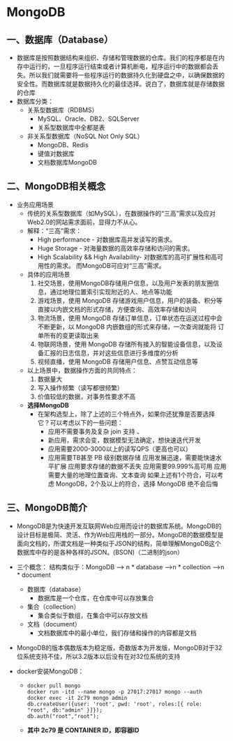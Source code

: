 # MongoDB

<!--more-->

## 一、数据库（Database）

- 数据库是按照数据结构来组织、存储和管理数据的仓库。我们的程序都是在内存中运行的，一旦程序运行结束或者计算机断电，程序运行中的数据都会丢失。所以我们就需要将一些程序运行的数据持久化到硬盘之中，以确保数据的安全性。而数据库就是数据持久化的最佳选择。说白了，数据库就是存储数据的仓库
- 数据库分类：
  - 关系型数据库（RDBMS）
    - MySQL、Oracle、DB2、SQLServer
    - 关系型数据库中全都是表
  - 非关系型数据库（NoSQL Not Only SQL）
    - MongoDB、Redis
    - 键值对数据库
    - 文档数据库MongoDB

## 二、MongoDB相关概念

- 业务应用场景
  - 传统的关系型数据库（如MySQL），在数据操作的“三高”需求以及应对Web2.0的网站需求面前，显得力不从心。 
  - 解释：“三高”需求： 
    -  High performance - 对数据库高并发读写的需求。
    -  Huge Storage - 对海量数据的高效率存储和访问的需求。 
    - High Scalability && High Availability- 对数据库的高可扩展性和高可用性的需求。 而MongoDB可应对“三高”需求。
  - 具体的应用场景
    1. 社交场景，使用MongoDB存储用户信息，以及用户发表的朋友圈信息，通过地理位置索引实现附近的人、地点等功能
    2. 游戏场景，使用 MongoDB 存储游戏用户信息，用户的装备、积分等直接以内嵌文档的形式存储，方便查询、高效率存储和访问
    3. 物流场景，使用 MongoDB 存储订单信息，订单状态在运送过程中会不断更新，以 MongoDB 内嵌数组的形式来存储，一次查询就能将 订单所有的变更读取出来
    4. 物联网场景，使用 MongoDB 存储所有接入的智能设备信息，以及设备汇报的日志信息，并对这些信息进行多维度的分析
    5. 视频直播，使用 MongoDB 存储用户信息、点赞互动信息等
  - 以上场景中，数据操作方面的共同特点：
    1. 数据量大
    2. 写入操作频繁（读写都很频繁）
    3. 价值较低的数据，对事务性要求不高
  - **选择MongoDB**
    - 在架构选型上，除了上述的三个特点外，如果你还犹豫是否要选择它？可以考虑以下的一些问题： 
      - 应用不需要事务及复杂 join 支持 、
      - 新应用，需求会变，数据模型无法确定，想快速迭代开发 
      - 应用需要2000-3000以上的读写QPS（更高也可以） 
      - 应用需要TB甚至 PB 级别数据存储 应用发展迅速，需要能快速水平扩展 应用要求存储的数据不丢失 应用需要99.999%高可用 应用需要大量的地理位置查询、文本查询 如果上述有1个符合，可以考虑 MongoDB，2个及以上的符合，选择 MongoDB 绝不会后悔

## 三、MongoDB简介

- MongoDB是为快速开发互联网Web应用而设计的数据库系统。MongoDB的设计目标是极简、灵活、作为Web应用栈的一部分。MongoDB的数据模型是面向文档的，所谓文档是一种类似于JSON的结构，简单理解MongoDB这个数据库中存的是各种各样的JSON。(BSON)（二进制的json）

- 三个概念： 结构类似于：MongoDB --> n * database -->n * collection -->n * document

  - 数据库（database）
    - 数据库是一个仓库，在仓库中可以存放集合
  - 集合（collection）
    - 集合类似于数组，在集合中可以存放文档
  - 文档（document）
    - 文档数据库中的最小单位，我们存储和操作的内容都是文档

- MongoDB的版本偶数版本为稳定版，奇数版本为开发版，MongoDB对于32位系统支持不佳，所以3.2版本以后没有在对32位系统的支持

- docker安装MongoDB：

  - ```shell
    docker pull mongo
    docker run -itd --name mongo -p 27017:27017 mongo --auth
    docker exec -it 2c79 mongo admin
    db.createUser({user: 'root', pwd: 'root', roles:[{ role: "root", db:"admin" }]});
    db.auth("root","root");
    ```

  - **其中 2c79 是 CONTAINER ID，即容器ID**

